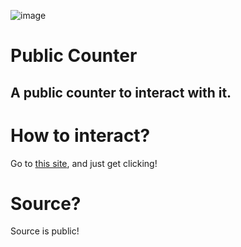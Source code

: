 ![image](https://i.imgur.com/hbNWGiX.gif)

# Public Counter
## A public counter to interact with it.

# How to interact?
Go to [this site](https://publiccounter.onrender.com/), and just get clicking!

# Source?
Source is public!
